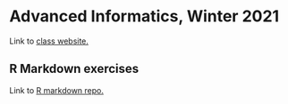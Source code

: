 # Advanced Informatics, Winter 2021

Link to [class website.](http://www.molpopgen.org/AdvancedInformatics2021/) 

## R Markdown exercises
Link to [R markdown repo.](https://github.com/erebboah/AdvancedInformatics_RMarkdown)
